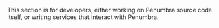 This section is for developers, either working on Penumbra source code itself,
or writing services that interact with Penumbra.

<!--
Use cases to cover:

  * new contributor to protocol repo, wants to write rust code
  * external dev wants to make a protobuf change, how do?
  * external dev wants to run local services to prototype against

-->
